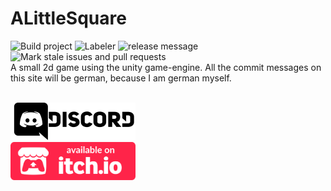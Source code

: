 # ALittleSquare
![Build project](https://github.com/Kllngii/ALittleSquare/workflows/Build%20project/badge.svg?branch=master)
![Labeler](https://github.com/Kllngii/ALittleSquare/workflows/Labeler/badge.svg)
![release message](https://github.com/Kllngii/ALittleSquare/workflows/release%20message/badge.svg)
![Mark stale issues and pull requests](https://github.com/Kllngii/ALittleSquare/workflows/Mark%20stale%20issues%20and%20pull%20requests/badge.svg)
<br>
A small 2d game using the unity game-engine. All the commit messages on this site will be german, because I am german myself.

<br>
<a href="https://discord.com/invite/QRAjGpq" target="_blank">
  <img src="/mdImages/Discord.svg" width="200"/>
</a>
<br>
<a href="https://kllngii.itch.io/a-little-square" target="_blank">
  <img src="/mdImages/itchiobadge.svg" width="200"/>
</a>
